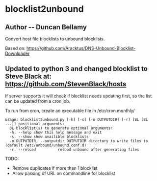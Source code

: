 # blocklist2unbound

Author -- Duncan Bellamy
---
Convert host file blocklists to unbound blocklists.

Based on: 
https://github.com/Aracktus/DNS-Unbound-Blocklist-Downloader

Updated to python 3 and changed blocklist to Steve Black at: 
https://github.com/StevenBlack/hosts
---
If server supports it will check if blocklist needs updating first, so the list can be updated from a cron job.

To run from cron, create an executable file in /etc/cron.monthly/

````
usage: blocklist2unbound.py [-h] [-s] [-o OUTPUTDIR] [-r] [BL [BL ...]] positional arguments:
  BL blocklist(s) to generate optional arguments:
  -h, --help show this help message and exit
  -s, --show show availible blocklists
  -o OUTPUTDIR, --outputdir OUTPUTDIR directory to write files to (default /etc/unbound/unbound.conf.d)
  -r, --reload          reload unbound after generating files
````

TODO:
* Remove duplicates if more than 1 blocklist
* Allow passing of URL on commandline for blocklist
